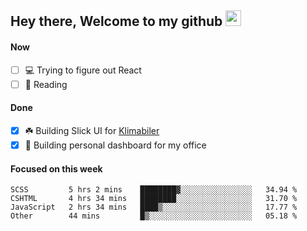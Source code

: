## Hey there, Welcome to my github <img src="https://media.giphy.com/media/hvRJCLFzcasrR4ia7z/giphy.gif" width="25px">

#### Now
- [ ] 💻 Trying to figure out React
- [ ] 📕 Reading

#### Done
- [x] ☘️ Building Slick UI for [Klimabiler](https://klimabiler.dk)
- [x] 🚀 Building personal dashboard for my office
 
 #### Focused on this week
<!--START_SECTION:waka-->

```text
SCSS         5 hrs 2 mins    ████████▓░░░░░░░░░░░░░░░░   34.94 %
CSHTML       4 hrs 34 mins   ████████░░░░░░░░░░░░░░░░░   31.70 %
JavaScript   2 hrs 34 mins   ████▒░░░░░░░░░░░░░░░░░░░░   17.77 %
Other        44 mins         █▒░░░░░░░░░░░░░░░░░░░░░░░   05.18 %
```

<!--END_SECTION:waka-->

